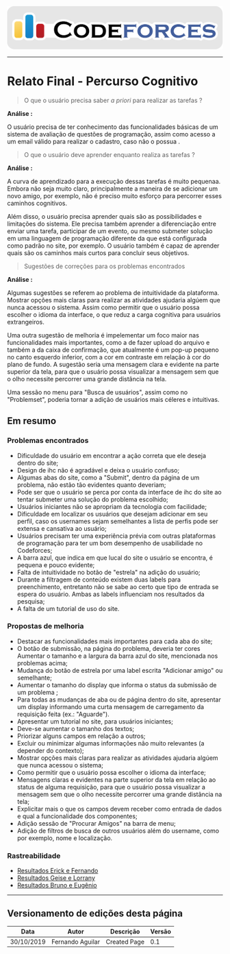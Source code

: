 <span style="margin-left: 0%; padding-top: 3%;">![Codeforces Logo](../../images/codeforces.png)</span>

***
# Relato Final - Percurso Cognitivo

> O que o usuário precisa saber *a priori* para realizar as tarefas ?

**Análise :** 

O usuário precisa de ter conhecimento das funcionalidades básicas de um sistema de avaliação de questões de programação, assim como acesso a um email válido para realizar o cadastro, caso não o possua .

> O que o usuário deve aprender enquanto realiza as tarefas ?

**Análise :** 

A curva de aprendizado para a execução dessas tarefas é muito pequenaa. Embora não seja muito claro, principalmente a maneira de se adicionar um novo amigo, por exemplo, não é preciso muito esforço para percorrer esses caminhos cognitivos.

Além disso, o usuário precisa aprender quais são as possibilidades e limitações do sistema. Ele precisa também aprender a diferenciação entre enviar uma tarefa, participar de um evento, ou mesmo submeter solução em uma linguagem de programação diferente da que está configurada como padrão no site, por exemplo. O usuário também é capaz de aprender quais são os caminhos mais curtos para concluir seus objetivos.

> Sugestões de correções para os problemas encontrados 

**Análise :** 

Algumas sugestões se referem ao problema de intuitividade da plataforma. Mostrar opções mais claras para realizar as atividades ajudaria algúem que nunca acessou o sistema. Assim como permitir que o usuário possa escolher o idioma da interface, o que reduz a carga cognitiva para usuários extrangeiros. 

Uma outra sugestão de melhoria é impelementar um foco maior nas funcionalidades mais importantes, como a de fazer upload do arquivo e também a da caixa de confirmação, que atualmente é um pop-up pequeno no canto esquerdo inferior, com a cor em contraste em relação à cor do plano de fundo. A sugestão seria uma mensagem clara e evidente na parte superior da tela, para que o usuário possa visualizar a mensagem sem que o olho necessite percorrer uma grande distância na tela.

Uma sessão no menu para "Busca de usuários", assim como no "Problemset", poderia tornar a adição de usuários mais céleres e intuitivas.

## Em resumo

### Problemas encontrados

- Dificuldade do usuário em encontrar a ação correta que ele deseja dentro do site;
- Design de ihc não é agradável e deixa o usuário confuso;
- Algumas abas do site, como a "Submit", dentro da página de um problema, não estão tão evidentes quanto deveriam;
- Pode ser que o usuário se perca por conta da interface de ihc do site ao tentar submeter uma solução do problema escolhido;
- Usuários iniciantes não se apropriam da tecnologia com facilidade;
- Dificuldade em localizar os usuários que desejam adicionar em seu perfil, caso os usernames sejam semelhantes a lista de perfis pode ser extensa e cansativa ao usuário;
- Usuários precisam ter uma experiência prévia com outras plataformas de programação para ter um bom desempenho de usabilidade no Codeforces;
- A barra azul, que indica em que lucal do site o usuário se encontra, é pequena e pouco evidente;
- Falta de intuitividade no botão de "estrela" na adição do usuário;
- Durante a filtragem de conteúdo existem duas labels para preenchimento, entretanto não se sabe ao certo que tipo de entrada se espera do usuário. Ambas as labels influenciam nos resultados da pesquisa;
- A falta de um tutorial de uso do site.

### Propostas de melhoria

- Destacar as funcionalidades mais importantes para cada aba do site;
- O botão de submissão, na página do problema, deveria ter cores Aumentar o tamanho e a largura da barra azul do site, mencionada nos problemas acima;
- Mudança do botão de estrela por uma label escrita "Adicionar amigo" ou semelhante;
- Aumentar o tamanho do display que informa o status da submissão de um problema ;
- Para todas as mudanças de aba ou de página dentro do site, apresentar um display informando uma curta mensagem de carregamento da requisição feita (ex.: "Aguarde").
- Apresentar um tutorial no site, para usuários iniciantes;
- Deve-se aumentar o tamanho dos textos; 
- Priorizar alguns campos em relação a outros;
- Excluir ou minimizar algumas informações não muito relevantes (a depender do contexto);
- Mostrar opções mais claras para realizar as atividades ajudaria algúem que nunca acessou o sistema;
- Como permitir que o usuário possa escolher o idioma da interface;
- Mensagens claras e evidentes na parte superior da tela em relação ao status de alguma requisição, para que o usuário possa visualizar a mensagem sem que o olho necessite percorrer uma grande distância na tela;
- Explicitar mais o que os campos devem receber como entrada de dados e qual a funcionalidade dos componentes; 
- Adição sessão de "Procurar  Amigos" na barra de menu;
- Adição de filtros de busca de outros usuários além do username, como por exemplo, nome e localização.

### Rastreabilidade

- [Resultados Erick e Fernando](erick_fernando.md)
- [Resultados Geise e Lorrany](geise_lorrany.md)
- [Resultados Bruno e Eugênio](bruno_eugenio.md)

***
## Versionamento de edições desta página
| Data | Autor | Descrição | Versão |
|------|-------|-----------|--------|
| 30/10/2019 | Fernando Aguilar | Created Page| 0.1 |
